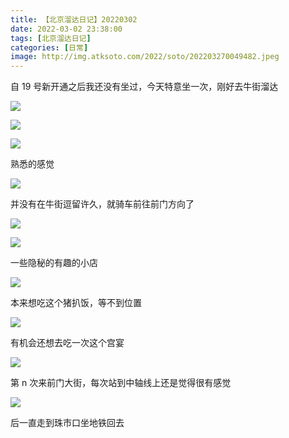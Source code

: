 ```yaml
---
title: 【北京溜达日记】20220302
date: 2022-03-02 23:38:00
tags: [北京溜达日记]
categories: [日常]
image: http://img.atksoto.com/2022/soto/202203270049482.jpeg
---
```


自 19 号新开通之后我还没有坐过，今天特意坐一次，刚好去牛街溜达

![](./bj20220302/202203270048396.jpeg)

![](./bj20220302/202203270049247.jpeg)

![](./bj20220302/202203270049590.jpeg)

熟悉的感觉

![](./bj20220302/202203270049124.jpeg)

并没有在牛街逗留许久，就骑车前往前门方向了

![](./bj20220302/202203270049482.jpeg)

![](./bj20220302/202203270050901.jpeg)

一些隐秘的有趣的小店

![](./bj20220302/202203270051440.jpeg)

本来想吃这个猪扒饭，等不到位置

![](./bj20220302/202203270051813.jpeg)

有机会还想去吃一次这个宫宴

![](./bj20220302/202203270052554.jpeg)

第 n 次来前门大街，每次站到中轴线上还是觉得很有感觉

![](./bj20220302/202203270050233.jpeg)

后一直走到珠市口坐地铁回去
